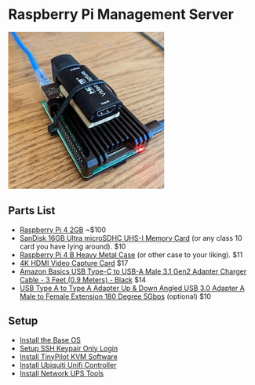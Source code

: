 # Raspberry Pi Management Server

![alt text](tinypilot.jpg "TinyPilot")

## Parts List
* [Raspberry Pi 4 2GB](https://www.ebay.com/sch/i.html?_from=R40&_trksid=p2380057.m570.l1313&_nkw=raspberry+pi+4+2gb&_sacat=0) ~$100
* [SanDisk 16GB Ultra microSDHC UHS-I Memory Card](https://www.amazon.com/Sandisk-Ultra-Micro-UHS-I-Adapter/dp/B073K14CVB) (or any class 10 card you have lying around). $10
* [Raspberry Pi 4 B Heavy Metal Case](https://www.amazon.com/dp/B07TVS5GWV) (or other case to your liking). $11
* [4K HDMI Video Capture Card](https://www.amazon.com/dp/B09FLN63B3) $17
* [Amazon Basics USB Type-C to USB-A Male 3.1 Gen2 Adapter Charger Cable - 3 Feet (0.9 Meters) - Black](https://www.amazon.com/dp/B01GGKYR2O) $14
* [USB Type A to Type A Adapter Up & Down Angled USB 3.0 Adapter A Male to Female Extension 180 Degree 5Gbps](https://www.amazon.com/dp/B08QR95QB8) (optional) $10

## Setup
* [Install the Base OS](baseos.md)
* [Setup SSH Keypair Only Login](ssh.md)
* [Install TinyPilot KVM Software](kvm.md)
* [Install Ubiquiti Unifi Controller](unifi.md)
* [Install Network UPS Tools](nut.md)
